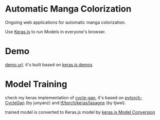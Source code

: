 
# Automatic Manga Colorization

Ongoing web applications for automatic manga colorization.

Use [Keras.js](https://github.com/transcranial/keras-js) to run Models in everyone's browser.

# Demo

[demo url](http://47.98.46.70). it's built based on [keras.js demos](https://transcranial.github.io/keras-js) 

# Model Training

check my keras implementation of [cycle-gan](https://github.com/MingwangLin/cyclegan-keras/blob/master/CycleGAN-keras.ipynb), it's based on [pytorch-CycleGan](https://github.com/junyanz/pytorch-CycleGAN-and-pix2pix) (by junyanz) and [tf/torch/keras/lasagne](https://github.com/tjwei/GANotebooks) (by tjwei).

trained model is converted to Keras.js model by [keras.js Model Conversion](https://transcranial.github.io/keras-js-docs/conversion/)



